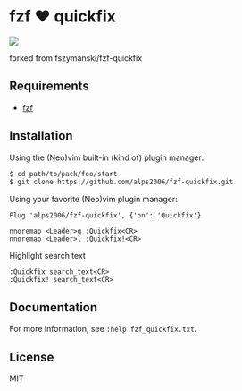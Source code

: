 # fzf :heart: quickfix

![](https://user-images.githubusercontent.com/25827968/63228948-0d8ff100-c1fb-11e9-95d8-e5df195ba18e.png)

forked from fszymanski/fzf-quickfix

## Requirements
- [fzf](https://github.com/junegunn/fzf)

## Installation

Using the (Neo)vim built-in (kind of) plugin manager:

```sh
$ cd path/to/pack/foo/start
$ git clone https://github.com/alps2006/fzf-quickfix.git
```

Using your favorite (Neo)vim plugin manager:

```vim
Plug 'alps2006/fzf-quickfix', {'on': 'Quickfix'}

nnoremap <Leader>q :Quickfix<CR>
nnoremap <Leader>l :Quickfix!<CR>

```

Highlight search text

```vim
:Quickfix search_text<CR>
:Quickfix! search_text<CR>

```

## Documentation

For more information, see `:help fzf_quickfix.txt`.

## License

MIT
